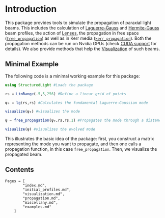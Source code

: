 # Introduction

This package provides tools to simulate the propagation of paraxial light beams. This includes the calculation of [Laguerre-Gauss](@ref) and [Hermite-Gauss](@ref) beam profiles, the action of [Lenses](@ref), the propagation in free space ([`free_propagation`](@ref)) as well as in Kerr media ([`kerr_propagation`](@ref)). Both the propagation methods can be run on Nvidia GPUs (check [CUDA support](@ref) for details). We also provide methods that help the [Visualization](@ref) of such beams.

## Minimal Example

The following code is a minimal working example for this package:

```julia
using StructuredLight #Loads the package

rs = LinRange(-5,5,256) #Define a linear grid of points

ψ₀ = lg(rs,rs) #Calculates the fundamental Laguerre-Gaussian mode

visualize(ψ₀) #visualizes the mode

ψ = free_propagation(ψ₀,rs,rs,1) #Propagates the mode through a distance of z=1

visualize(ψ) #visualizes the evolved mode
```

This illustrates the basic idea of the package: first, you construct a matrix representing the mode you want to propagate, and then one calls a propagation function, in this case `free_propagation`. Then, we visualize the propagated beam.

## Contents

```@contents
Pages = [
        "index.md",
        "initial_profiles.md",
        "visualization.md",
        "propagation.md",
        "miscellany.md",
        "examples.md"
    ]
```